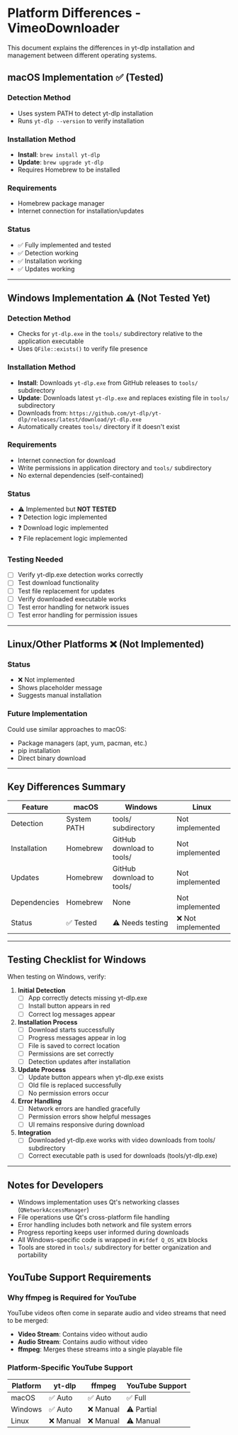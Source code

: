 # Platform Differences - VimeoDownloader

This document explains the differences in yt-dlp installation and management between different operating systems.

## macOS Implementation ✅ (Tested)

### Detection Method
- Uses system PATH to detect yt-dlp installation
- Runs `yt-dlp --version` to verify installation

### Installation Method
- **Install**: `brew install yt-dlp`
- **Update**: `brew upgrade yt-dlp`
- Requires Homebrew to be installed

### Requirements
- Homebrew package manager
- Internet connection for installation/updates

### Status
- ✅ Fully implemented and tested
- ✅ Detection working
- ✅ Installation working
- ✅ Updates working

---

## Windows Implementation ⚠️ (Not Tested Yet)

### Detection Method
- Checks for `yt-dlp.exe` in the `tools/` subdirectory relative to the application executable
- Uses `QFile::exists()` to verify file presence

### Installation Method
- **Install**: Downloads `yt-dlp.exe` from GitHub releases to `tools/` subdirectory
- **Update**: Downloads latest `yt-dlp.exe` and replaces existing file in `tools/` subdirectory
- Downloads from: `https://github.com/yt-dlp/yt-dlp/releases/latest/download/yt-dlp.exe`
- Automatically creates `tools/` directory if it doesn't exist

### Requirements
- Internet connection for download
- Write permissions in application directory and `tools/` subdirectory
- No external dependencies (self-contained)

### Status
- ⚠️ Implemented but **NOT TESTED**
- ❓ Detection logic implemented
- ❓ Download logic implemented
- ❓ File replacement logic implemented

### Testing Needed
- [ ] Verify yt-dlp.exe detection works correctly
- [ ] Test download functionality
- [ ] Test file replacement for updates
- [ ] Verify downloaded executable works
- [ ] Test error handling for network issues
- [ ] Test error handling for permission issues

---

## Linux/Other Platforms ❌ (Not Implemented)

### Status
- ❌ Not implemented
- Shows placeholder message
- Suggests manual installation

### Future Implementation
Could use similar approaches to macOS:
- Package managers (apt, yum, pacman, etc.)
- pip installation
- Direct binary download

---

## Key Differences Summary

| Feature | macOS | Windows | Linux |
|---------|-------|---------|-------|
| Detection | System PATH | tools/ subdirectory | Not implemented |
| Installation | Homebrew | GitHub download to tools/ | Not implemented |
| Updates | Homebrew | GitHub download to tools/ | Not implemented |
| Dependencies | Homebrew | None | Not implemented |
| Status | ✅ Tested | ⚠️ Needs testing | ❌ Not implemented |

---

## Testing Checklist for Windows

When testing on Windows, verify:

1. **Initial Detection**
   - [ ] App correctly detects missing yt-dlp.exe
   - [ ] Install button appears in red
   - [ ] Correct log messages appear

2. **Installation Process**
   - [ ] Download starts successfully
   - [ ] Progress messages appear in log
   - [ ] File is saved to correct location
   - [ ] Permissions are set correctly
   - [ ] Detection updates after installation

3. **Update Process**
   - [ ] Update button appears when yt-dlp.exe exists
   - [ ] Old file is replaced successfully
   - [ ] No permission errors occur

4. **Error Handling**
   - [ ] Network errors are handled gracefully
   - [ ] Permission errors show helpful messages
   - [ ] UI remains responsive during download

5. **Integration**
   - [ ] Downloaded yt-dlp.exe works with video downloads from tools/ subdirectory
   - [ ] Correct executable path is used for downloads (tools/yt-dlp.exe)

---

## Notes for Developers

- Windows implementation uses Qt's networking classes (`QNetworkAccessManager`)
- File operations use Qt's cross-platform file handling
- Error handling includes both network and file system errors
- Progress reporting keeps user informed during downloads
- All Windows-specific code is wrapped in `#ifdef Q_OS_WIN` blocks
- Tools are stored in `tools/` subdirectory for better organization and portability

## YouTube Support Requirements

### Why ffmpeg is Required for YouTube

YouTube videos often come in separate audio and video streams that need to be merged:
- **Video Stream**: Contains video without audio
- **Audio Stream**: Contains audio without video
- **ffmpeg**: Merges these streams into a single playable file

### Platform-Specific YouTube Support

| Platform | yt-dlp | ffmpeg | YouTube Support |
|----------|--------|--------|-----------------|
| macOS | ✅ Auto | ✅ Auto | ✅ Full |
| Windows | ✅ Auto | ❌ Manual | ⚠️ Partial |
| Linux | ❌ Manual | ❌ Manual | ⚠️ Manual |
